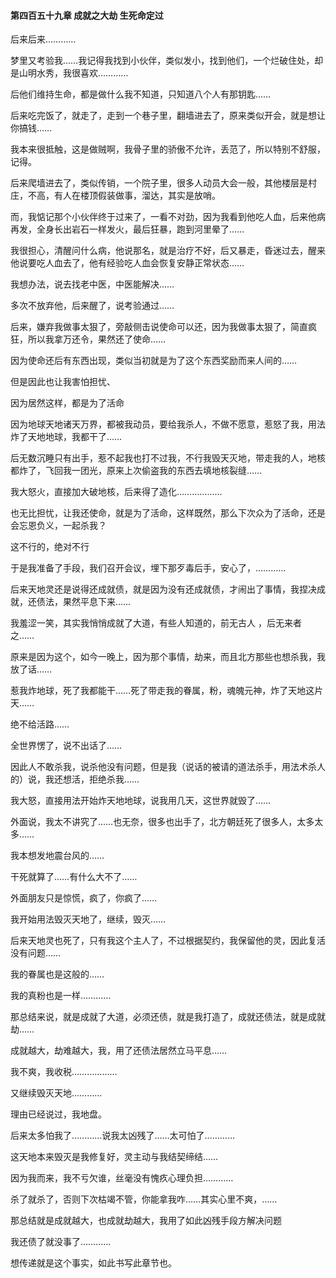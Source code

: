 #### 第四百五十九章 成就之大劫 生死命定过

后来后来…………

梦里又考验我……我记得我找到小伙伴，类似发小，找到他们，一个烂破住处，却是山明水秀，我很喜欢…………

后他们维持生命，都是做什么我不知道，只知道八个人有那钥匙……

后来吃完饭了，就走了，走到一个巷子里，翻墙进去了，原来类似开会，就是想让你搞钱……

我本来很抵触，这是做贼啊，我骨子里的骄傲不允许，丢范了，所以特别不舒服，记得。

后来爬墙进去了，类似传销，一个院子里，很多人动员大会一般，其他楼层是村庄，不高，有人在楼顶假装做事，溜达，其实是放哨。

而，我惦记那个小伙伴终于过来了，一看不对劲，因为我看到他吃人血，后来他病再发，全身长出岩石一样发火，最后狂暴，跑到河里晕了……

我很担心，清醒问什么病，他说那名，就是治疗不好，后又暴走，昏迷过去，醒来他说要吃人血去了，他有经验吃人血会恢复安静正常状态……

我想办法，说去找老中医，中医能解决……

多次不放弃他，后来醒了，说考验通过……

后来，嫌弃我做事太狠了，旁敲侧击说使命可以还，因为我做事太狠了，简直疯狂，所以我拿万还令，果然还了使命……

因为使命还后有东西出现，类似当初就是为了这个东西奖励而来人间的……

但是因此也让我害怕担忧、

因为居然这样，都是为了活命

因为地球天地诸天万界，都被我动员，要给我杀人，不做不愿意，惹怒了我，用法炸了天地地球，我都干了……

后无数沉睡只有出手，惹不起我也打不过我，不行我毁天灭地，带走我的人，地核都炸了，飞回我一团光，原来上次偷盗我的东西去填地核裂缝……

我大怒火，直接加大破地核，后来得了造化………………

也无比担忧，让我还使命，就是为了活命，这样既然，那么下次众为了活命，还是会忘恩负义，一起杀我？

这不行的，绝对不行

于是我准备了手段，我们召开会议，埋下那歹毒后手，安心了，…………

后来天地灵还是说得还成就债，就是因为没有还成就债，才闹出了事情，我捏决成就，还债法，果然平息下来……

我羞涩一笑，其实我悄悄成就了大道，有些人知道的，前无古人 ，后无来者之……

原来是因为这个，如今一晚上，因为那个事情，劫来，而且北方那些也想杀我，我放了话……

惹我炸地球，死了我都能干……死了带走我的眷属，粉，魂魄元神，炸了天地这片天……

绝不给活路……

全世界愣了，说不出话了……

因此人不敢杀我，说杀他没有问题，但是我（说话的被请的道法杀手，用法术杀人的）说，我还想活，拒绝杀我……

我大怒，直接用法开始炸天地地球，说我用几天，这世界就毁了……

外面说，我太不讲究了……也无奈，很多也出手了，北方朝廷死了很多人，太多太多……

我本想发地震台风的……

干死就算了……有什么大不了……

外面朋友只是惊慌，疯了，你疯了……

我开始用法毁灭天地了，继续，毁灭……

后来天地灵也死了，只有我这个主人了，不过根据契约，我保留他的灵，因此复活没有问题……

我的眷属也是这般的……

我的真粉也是一样…………

那总结来说，就是成就了大道，必须还债，就是我打造了，成就还债法，就是成就劫……


成就越大，劫难越大，我，用了还债法居然立马平息……

我不爽，我收税………………

又继续毁灭天地…………

理由已经说过，我地盘。

后来太多怕我了…………说我太凶残了……太可怕了…………

这天地本来毁灭是我修复好，灵主动与我结契缔结……

因为我而来，我不亏欠谁，丝毫没有愧疚心理负担…………

杀了就杀了，否则下次枯竭不管，你能拿我咋……其实心里不爽，……

那总结就是成就越大，也成就劫越大，我用了如此凶残手段方解决问题

我还债了就没事了…………

想传递就是这个事实，如此书写此章节也。

